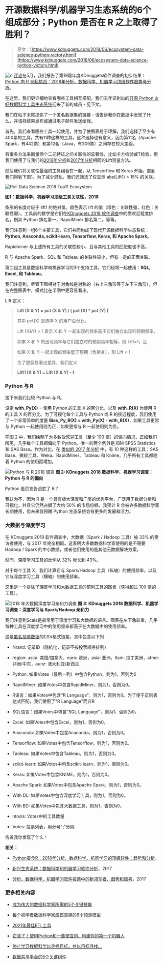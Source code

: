 # 开源数据科学/机器学习生态系统的6个组成部分；Python 是否在 R 之上取得了胜利？

> 原文：[https://www.kdnuggets.com/2018/06/ecosystem-data-science-python-victory.html](https://www.kdnuggets.com/2018/06/ecosystem-data-science-python-victory.html)

![c](../Images/3d9c022da2d331bb56691a9617b91b90.png) [评论](#comments)在5月，我们报告了第19届年度KDnuggets软件调查的初步结果：[Python 向 R 发起挑战：2018年分析、数据科学、机器学习顶级软件趋势与分析](/2018/05/poll-tools-analytics-data-science-machine-learning-results.html)。

在这里，我们更详细地查看哪些工具相互搭配。我们去年识别出的[开源 Python 友好数据科学工具生态系统](/2017/06/ecosystem-data-science-machine-learning-software.html)迎来了新的成员 - 见下文。

我们在帖子末尾提供了一个匿名数据集的链接 - 请告诉我你在数据中发现了什么，并请将结果发布或通过电子邮件发送给我。

首先，我们查看哪些工具一起使用，并为了使图表易于理解，我们选择了至少有400票的工具。共有11种这样的工具，这种选择也有意义，因为第11名（Apache Spark，有442票）和第12名（Java，有309票）之间存在较大差距。

有很多方法来衡量两个二元特征之间关联性的显著性，比如卡方检验或T检验，但我们使用了与我们的[2016年分析](/2016/06/big-data-science-deep-learning-software-associations.html)和[2017年分析](/2017/06/ecosystem-data-science-machine-learning-software.html)相同的Lift测量方法。

然后我们将关联性最强的工具组合在一起，从 Tensorflow 和 Keras 开始，直到我们得到下图1。为了减少混乱，我们还筛选了仅显示 abs(Lift1) > 15% 的关联。

![Poll Data Science 2018 Top11 Ecosystem](../Images/3dc7d1a3ce5534b576dffcc38fe97894.png)

**图1：数据科学、机器学习顶级工具关联性，2018**

条形的长度对应于 lift1 的绝对值，颜色表示 lift 的值（绿色：关联性强，红色：关联性弱）。工具前的数字是它们在[KDnuggets 2018 软件调查](/2018/05/poll-tools-analytics-data-science-machine-learning-results.html)中的受欢迎程度排名，例如 Python 排名第一，RapidMiner 排名第二，等等。

我们注意到一组6个主要工具，它们共同构成了现代开源数据科学生态系统：**Python, Anaconda, scikit-learn, Tensorflow, Keras, 和 Apache Spark**。

Rapidminer 与上述所有工具的关联性较小，且与其他工具的匹配度也不高。

R 与 Apache Spark、SQL 和 Tableau 的关联性较小，但有一定的正面关联。

第二组工具是数据科学和机器学习的3个支持工具，它们经常一起使用：**SQL, Excel, 和 Tableau**。

我们注意到，尽管下图相对于对角线是对称的（右上三角形等于左下三角形），但在完整图表中，模式比在半图中更容易看出。

Lift 定义：

> **Lift (X & Y) = pct (X & Y) / ( pct (X) * pct (Y) )**
> 
> 其中 pct(X) 是选择 X 的用户百分比。
> 
> Lift (X&Y) > 1 表示 X 和 Y 一起出现的频率高于它们独立出现的预期频率，
> 
> 如果 X 和 Y 的出现频率与它们独立时的预期频率相等，则 Lift=1，且
> 
> 如果 X 和 Y 一起出现的频率低于预期（负相关），则 Lift < 1
> 
> 为了更容易看出差异，我们定义
> 
> **Lift1 (X & Y) = Lift (X & Y) - 1**

### Python 与 R

接下来我们比较 Python 与 R。

设定 **with_Py(X)** = 使用 Python 的工具 X 的百分比，以及 **with_R(X)** 为使用 R 的工具 X 的百分比。为了可视化每个工具与 Python 或 R 的接近程度，我们使用了一个非常简单的度量 **Bias_Py_R(X) = with_Py(X) - with_R(X)**，如果工具更常与 Python 一起使用则为正，如果更常与 R 一起使用则为负。

在图 2 中，我们绘制了大多数受欢迎工具（至少 100 票）的偏向情况，正如我们所见，几乎每个工具都偏向于 Python。唯一的两个例外是 IBM SPSS Statistics 和 SAS Base。作为对比，在 [类似的 2017 年分析](/2017/06/ecosystem-data-science-machine-learning-software.html) 中，有 10 种这样的工具：SAS Base、微软工具、Weka、RapidMiner、Tableau 和 Knime，几乎所有工具都随着 Python 的使用而增加。

![Python 与 R 2018 调查](../Images/195b6c7e44adf7b436712cb64fde2817.png) **图 2: KDnuggets 2018 数据科学、机器学习调查：Python 与 R 的偏向**

Python 是否宣告战胜了 R？

我认为不，因为 R 是一个具有极大深度和广度的优秀平台，广泛用于数据分析和可视化，并且它仍然占据了大约 50% 的市场份额。我预计 R 会被许多数据科学家长期使用，但未来我预期 Python 生态系统会有更多的发展和活力。

### 大数据与深度学习

在 KDnuggets 2018 软件调查中，大数据（Spark / Hadoop 工具）被 33% 的受访者使用，与 2017 年完全相同。这表明大多数数据科学家使用的是不需要 Hadoop / Spark 的中小数据，或者他们使用的是其他云数据解决方案。

然而，深度学习工具的比例从 32% 增长到 43%。

对于每个工具 X，我们计算它与 Spark/Hadoop 工具（纵轴）的使用频率，以及它与深度学习工具（横轴）的使用频率。

这里是一个排除了深度学习和大数据工具的前列工具的图表（获得超过 100 票的工具）。

![2018 年大数据深度学习亲和力调查](../Images/add0b943eb3089682be7c0ebd30b7f11.png) **图 3: KDnuggets 2018 数据科学、机器学习调查：深度学习与 Spark/Hadoop 亲和力**

我们注意到Scala是最常用于深度学习和大数据的语言。图表在左下角较重，几乎每种工具在深度学习中的使用频率都高于在大数据中的使用频率。

这是[匿名投票数据](/aps/kdnuggets-software-poll-2018-anon.csv)的CSV格式链接，其中包含以下列

+   Nrand: 记录ID（随机化，记录不按投票顺序排列）

+   region: usca: 美国/加拿大，euro: 欧洲，asia: 亚洲，ltam: 拉丁美洲，afme: 非洲/中东，aunz: 澳大利亚/新西兰

+   Python: 如果Votes（最后一列）中包含Python，则为1，否则为0

+   RapidMiner: 如果Votes中包含RapidMiner，则为1，否则为0。

+   R语言：如果Votes中包含"R Language"，则为1，否则为0。为了便于正则表达式匹配，我们使用了"R Language"而非R

+   SQL语言：如果Votes中包含"SQL Language"，则为1，否则为0。

+   Excel: 如果Votes中包含Excel，则为1，否则为0。

+   Anaconda: 如果Votes中包含Anaconda，则为1，否则为0。

+   Tensorflow: 如果Votes中包含Tensorflow，则为1，否则为0。

+   Tableau: 如果Votes中包含Tableau，则为1，否则为0。

+   scikit-learn: 如果Votes中包含scikit-learn，则为1，否则为0。

+   Keras: 如果Votes中包含KNIME，则为1，否则为0。

+   Apache Spark: 如果Votes中包含Apache Spark，则为1，否则为0。

+   With DL: 如果Votes中包含深度学习工具，则为1，否则为0。

+   With BD: 如果Votes中包含大数据工具，则为1，否则为0。

+   ntools: Votes中的工具数量

+   Votes: 投票列表，用分号";"分隔

告诉我你发现了什么！

**相关：**

+   [Python蚕食R：2018年分析、数据科学、机器学习的顶级软件：趋势和分析](/2018/05/poll-tools-analytics-data-science-machine-learning-results.html)。

+   [新兴生态系统：数据科学和机器学习软件分析](/2017/06/ecosystem-data-science-machine-learning-software.html)，2017

+   [分析、数据科学、机器学习软件投票中的新领军者、趋势和惊喜](/2017/05/poll-analytics-data-science-machine-learning-software-leaders.html)，2017

### 更多相关内容

+   [成为伟大的数据科学家所需的5个关键技能](https://www.kdnuggets.com/2021/12/5-key-skills-needed-become-great-data-scientist.html)

+   [每个初学者数据科学家应该掌握的6个预测模型](https://www.kdnuggets.com/2021/12/6-predictive-models-every-beginner-data-scientist-master.html)

+   [2021年最佳ETL工具](https://www.kdnuggets.com/2021/12/mozart-best-etl-tools-2021.html)

+   [它活了！使用Python和一些便宜的…构建你的第一个机器人](https://www.kdnuggets.com/2023/06/manning-build-first-robots-python-cheap-basic-components.html)

+   [停止学习数据科学以寻找目标，并以目标寻找…](https://www.kdnuggets.com/2021/12/stop-learning-data-science-find-purpose.html)

+   [数据共享平台的5个关键组件](https://www.kdnuggets.com/2022/05/5-key-components-data-sharing-platform.html)
